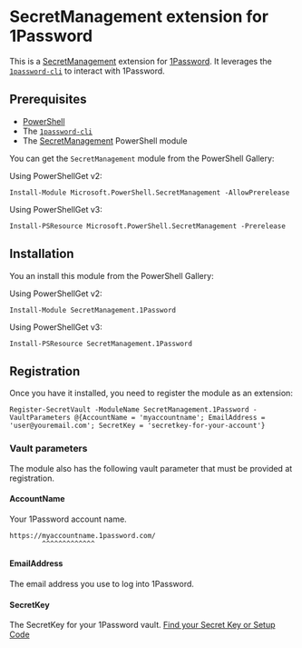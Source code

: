 # SecretManagement extension for 1Password

This is a
[SecretManagement](https://github.com/PowerShell/SecretManagement)
extension for
[1Password](https://1password.com/).
It leverages the [`1password-cli`](https://support.1password.com/command-line/)
to interact with 1Password.

## Prerequisites

* [PowerShell](https://github.com/PowerShell/PowerShell)
* The [`1password-cli`](https://support.1password.com/command-line/)
* The [SecretManagement](https://github.com/PowerShell/SecretManagement) PowerShell module

You can get the `SecretManagement` module from the PowerShell Gallery:

Using PowerShellGet v2:

```pwsh
Install-Module Microsoft.PowerShell.SecretManagement -AllowPrerelease
```

Using PowerShellGet v3:

```pwsh
Install-PSResource Microsoft.PowerShell.SecretManagement -Prerelease
```
## Installation

You an install this module from the PowerShell Gallery:

Using PowerShellGet v2:

```pwsh
Install-Module SecretManagement.1Password
```

Using PowerShellGet v3:

```pwsh
Install-PSResource SecretManagement.1Password
```

## Registration

Once you have it installed,
you need to register the module as an extension:

```pwsh
Register-SecretVault -ModuleName SecretManagement.1Password -VaultParameters @{AccountName = 'myaccountname'; EmailAddress = 'user@youremail.com'; SecretKey = 'secretkey-for-your-account'}
```

### Vault parameters

The module also has the following vault parameter that must be provided at registration.

#### AccountName

Your 1Password account name.

```
https://myaccountname.1password.com/
        ^^^^^^^^^^^^^
```

#### EmailAddress

The email address you use to log into 1Password.

#### SecretKey

The SecretKey for your 1Password vault.
[Find your Secret Key or Setup Code](https://support.1password.com/secret-key/)